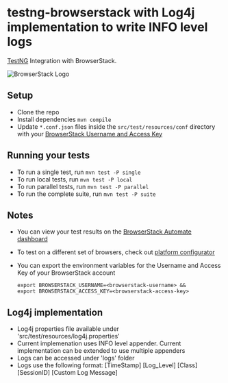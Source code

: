 # testng-browserstack with Log4j implementation to write INFO level logs

[TestNG](http://testng.org) Integration with BrowserStack.

![BrowserStack Logo](https://d98b8t1nnulk5.cloudfront.net/production/images/layout/logo-header.png?1469004780)

## Setup

* Clone the repo
* Install dependencies `mvn compile`
* Update `*.conf.json` files inside the `src/test/resources/conf` directory with your [BrowserStack Username and Access Key](https://www.browserstack.com/accounts/settings)

## Running your tests

- To run a single test, run `mvn test -P single`
- To run local tests, run `mvn test -P local`
- To run parallel tests, run `mvn test -P parallel`
- To run the complete suite, run `mvn test -P suite`


## Notes
* You can view your test results on the [BrowserStack Automate dashboard](https://www.browserstack.com/automate)
* To test on a different set of browsers, check out [platform configurator](https://www.browserstack.com/automate/capabilities)
* You can export the environment variables for the Username and Access Key of your BrowserStack account

  ```
  export BROWSERSTACK_USERNAME=<browserstack-username> &&
  export BROWSERSTACK_ACCESS_KEY=<browserstack-access-key>
  ```

## Log4j implementation
* Log4j properties file available under 'src/test/resources/log4j.properties'
* Current implemenation uses INFO level appender. Current implementation can be extended to use multiple appenders
* Logs can be accessed under 'logs' folder
* Logs use the following format: [TimeStamp] [Log_Level] [Class] [SessionID] [Custom Log Message]
